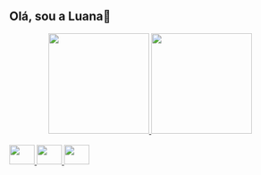 ## Olá, sou a Luana👋

<div align="center">
  <a href="https://github.com/LuanaHeck">
  <img height="180em" src="https://github-readme-stats.vercel.app/api?username=LuanaHeck&show_icons=true&theme=radical&include_all_commits=true&count_private=true"/>
  <img height="180em" src="https://github-readme-stats.vercel.app/api/top-langs/?username=LuanaHeck&layout=compact&langs_count=7&theme=radical"/>
</div>

<div style="display: inline_block"><br>
 <img height="35" width="45" src="https://cdn.jsdelivr.net/gh/devicons/devicon/icons/javascript/javascript-original.svg" />
 <img height="35" width="45" src="https://cdn.jsdelivr.net/gh/devicons/devicon/icons/html5/html5-original.svg" />
 <img height="35" width="45" src="https://cdn.jsdelivr.net/gh/devicons/devicon/icons/css3/css3-original.svg" />

</div>

